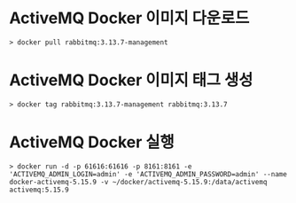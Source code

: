 # ActiveMQ Docker 이미지 다운로드
```
> docker pull rabbitmq:3.13.7-management
```

# ActiveMQ Docker 이미지 태그 생성
```
> docker tag rabbitmq:3.13.7-management rabbitmq:3.13.7
```

# ActiveMQ Docker 실행
```
> docker run -d -p 61616:61616 -p 8161:8161 -e 'ACTIVEMQ_ADMIN_LOGIN=admin' -e 'ACTIVEMQ_ADMIN_PASSWORD=admin' --name docker-activemq-5.15.9 -v ~/docker/activemq-5.15.9:/data/activemq activemq:5.15.9
```